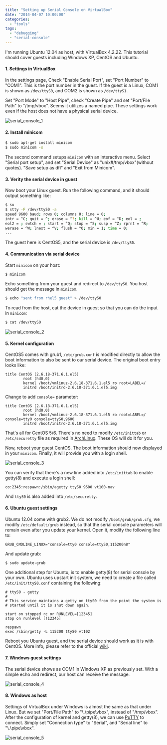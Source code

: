 ```yaml
---
title: "Setting up Serial Console on VirtualBox"
date: "2014-04-07 10:00:00"
categories: 
  - "tools"
tags: 
  - "debugging"
  - "serial-console"
---
```


I'm running Ubuntu 12.04 as host, with VirtualBox 4.2.22. This tutorial should cover guests including Windows XP, CentOS and Ubuntu.

#### 1. Settings in VirtualBox

In the settings page, Check "Enable Serial Port", set "Port Number" to "COM1". This is the port number in the guest. If the guest is a Linux, COM1 is shown as `/dev/ttyS0`, and COM2 is shown as `/dev/ttyS1`.

Set "Port Mode" to "Host Pipe", check "Create Pipe" and set "Port/File Path" to "/tmp/vbox". Seems it utilizes a named pipe. These settings work even if the host does not have a physical serial device.

![serial_console_1](../../images/2014/serial_console_1.jpg)

#### 2. Install minicom

```bash
$ sudo apt-get install minicom
$ sudo minicom -s
```

The second command setups `minicom` with an interactive menu. Select "Serial port setup", and set "Serial Device" as "unix#/tmp/vbox"(without quotes). "Save setup as dfl" and "Exit from Minicom".

#### 3. Verity the serial device in guest

Now boot your Linux guest. Run the following command, and it should output something like:

```bash
$ su
$ stty -F /dev/ttyS0 -a
speed 9600 baud; rows 0; columns 0; line = 0;
intr = ^C; quit = ^; erase = ^?; kill = ^U; eof = ^D; eol = ;
eol2 = ; swtch = ; start = ^Q; stop = ^S; susp = ^Z; rprnt = ^R;
werase = ^W; lnext = ^V; flush = ^O; min = 1; time = 0;
...
```

The guest here is CentOS5, and the serial device is `/dev/ttyS0`.

#### 4. Communication via serial device

Start `minicom` on your host:

```bash
$ minicom
```

Echo something from your guest and redirect to `/dev/ttyS0`. You host should get the message in `minicom`.

```bash
$ echo "sent from rhel5 guest" > /dev/ttyS0
```

To read from the host, cat the device in guest so that you can do the input in `minicom`:

```bash
$ cat /dev/ttyS0
```

![serial_console_2](../../images/2014/serial_console_2.jpg)

#### 5. Kernel configuration

CentOS5 comes with grub1, `/etc/grub.conf` is modified directly to allow the boot information to also be sent to our serial device. The original boot entry looks like:

```
title CentOS (2.6.18-371.6.1.el5)
        root (hd0,0)
        kernel /boot/vmlinuz-2.6.18-371.6.1.el5 ro root=LABEL=/
        initrd /boot/initrd-2.6.18-371.6.1.el5.img
```

Change to add `console=` parameter:

```
title CentOS (2.6.18-371.6.1.el5)
        root (hd0,0)
        kernel /boot/vmlinuz-2.6.18-371.6.1.el5 ro root=LABEL=/ console=tty0 console=ttyS0,9600
        initrd /boot/initrd-2.6.18-371.6.1.el5.img
```

That's all for CentOS 5/6. There's no need to modify `/etc/inittab` or `/etc/securetty` file as required in [ArchLinux](https://wiki.archlinux.org/index.php/working_with_the_serial_console). These OS will do it for you.

Now, reboot your guest CentOS. The boot information should now displayed in your `minicom`. Finally, it will provide you with a login shell.

![serial_console_3](../../images/2014/serial_console_3.jpg)

You can verify that there's a new line added into `/etc/inittab` to enable getty(8) and execute a login shell:

```
co:2345:respawn:/sbin/agetty ttyS0 9600 vt100-nav
```

And `ttyS0` is also added into `/etc/securetty`.

#### 6. Ubuntu guest settings

Ubuntu 12.04 come with grub2. We do not modify `/boot/grub/grub.cfg`, we modify `/etc/default/grub` instead, so that the serial console parameters will remain even after you update your kernel. Open it, modify the following line to:

```
GRUB_CMDLINE_LINUX="console=tty0 console=ttyS0,115200n8"
```

And update grub:

```bash
$ sudo update-grub
```

One additional step for Ubuntu, is to enable getty(8) for serial console by your own. Ubuntu uses upstart init system, we need to create a file called `/etc/init/ttyS0.conf` containing the following:

```
# ttyS0 - getty
#
# This service maintains a getty on ttyS0 from the point the system is
# started until it is shut down again.

start on stopped rc or RUNLEVEL=[12345]
stop on runlevel [!12345]

respawn
exec /sbin/getty -L 115200 ttyS0 vt102
```

Reboot you Ubuntu guest, and the serial device should work as it is with CentOS. More info, please refer to the official [wiki](https://help.ubuntu.com/community/SerialConsoleHowto).

#### 7. Windows guest settings

The serial device shows as COM1 in Windows XP as previously set. With a simple echo and redirect, our host can receive the message.

![serial_console_4](../../images/2014/serial_console_4.jpg)

#### 8. Windows as host

Settings of VirtualBox under Windows is almost the same as that under Linux. But we set "Port/File Path" to "\\\.\\pipe\\vbox", instead of "/tmp/vbox". After the configuration of kernel and getty(8), we can use [PuTTY](http://www.chiark.greenend.org.uk/~sgtatham/putty/download.html) to connect. Simply set "Connection type" to "Serial", and "Serial line" to "\\\.\\pipe\\vbox".

![serial_console_5](../../images/2014/serial_console_5.jpg)
